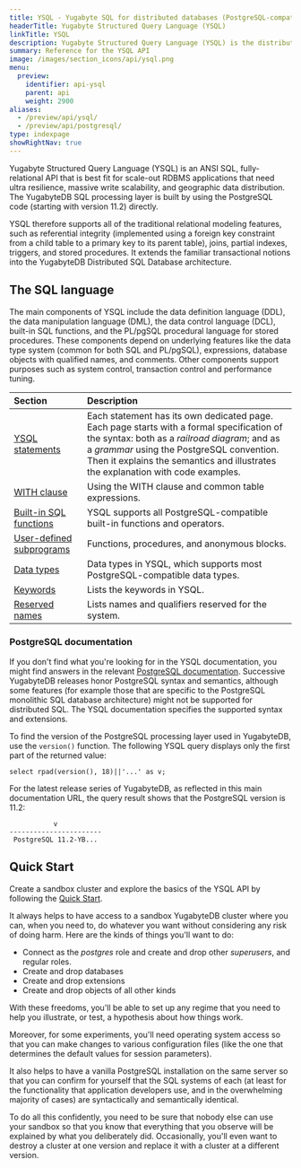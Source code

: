```yaml
---
title: YSQL - Yugabyte SQL for distributed databases (PostgreSQL-compatible)
headerTitle: Yugabyte Structured Query Language (YSQL)
linkTitle: YSQL
description: Yugabyte Structured Query Language (YSQL) is the distributed SQL API for PostgreSQL-compatible YugabyteDB.
summary: Reference for the YSQL API
image: /images/section_icons/api/ysql.png
menu:
  preview:
    identifier: api-ysql
    parent: api
    weight: 2900
aliases:
  - /preview/api/ysql/
  - /preview/api/postgresql/
type: indexpage
showRightNav: true
---
```


Yugabyte Structured Query Language (YSQL) is an ANSI SQL, fully-relational API that is best fit for scale-out RDBMS applications that need ultra resilience, massive write scalability, and geographic data distribution. The YugabyteDB SQL processing layer is built by using the PostgreSQL code (starting with version 11.2) directly.

YSQL therefore supports all of the traditional relational modeling features, such as referential integrity (implemented using a foreign key constraint from a child table to a primary key to its parent table), joins, partial indexes, triggers, and stored procedures. It extends the familiar transactional notions into the YugabyteDB Distributed SQL Database architecture.

## The SQL language

The main components of YSQL include the data definition language (DDL), the data manipulation language (DML), the data control language (DCL), built-in SQL functions, and the PL/pgSQL procedural language for stored procedures. These components depend on underlying features like the data type system (common for both SQL and PL/pgSQL), expressions, database objects with qualified names, and comments. Other components support purposes such as system control, transaction control and performance tuning.

| Section | Description |
| :--- | :--- |
| [YSQL statements](statements/) | Each statement has its own dedicated page. Each page starts with a formal specification of the syntax: both as a _railroad diagram_; and as a _grammar_ using the PostgreSQL convention. Then it explains the semantics and illustrates the explanation with code examples. |
| [WITH clause](with-clause/) | Using the WITH clause and common table expressions. |
| [Built-in SQL functions](exprs/) | YSQL supports all PostgreSQL-compatible built-in functions and operators. |
| [User-defined subprograms](user-defined-subprograms-and-anon-blocks/) | Functions, procedures, and anonymous blocks. |
| [Data types](datatypes/) | Data types in YSQL, which supports most PostgreSQL-compatible data types. |
| [Keywords](keywords) | Lists the keywords in YSQL. |
| [Reserved names](reserved_names) | Lists names and qualifiers reserved for the system. |

### PostgreSQL documentation

If you don't find what you're looking for in the YSQL documentation, you might find answers in the relevant [PostgreSQL documentation](https://www.postgresql.org/docs/11/index.html). Successive YugabyteDB releases honor PostgreSQL syntax and semantics, although some features (for example those that are specific to the PostgreSQL monolithic SQL database architecture) might not be supported for distributed SQL. The YSQL documentation specifies the supported syntax and extensions.

To find the version of the PostgreSQL processing layer used in YugabyteDB, use the `version()` function. The following YSQL query displays only the first part of the returned value:

```plpgsql
select rpad(version(), 18)||'...' as v;
```

For the latest release series of YugabyteDB, as reflected in this main documentation URL, the query result shows that the PostgreSQL version is 11.2:

```output
           v
-----------------------
 PostgreSQL 11.2-YB...
```

## Quick Start

Create a sandbox cluster and explore the basics of the YSQL API by following the [Quick Start](../../quick-start-yugabytedb-managed/).

It always helps to have access to a sandbox YugabyteDB cluster where you can, when you need to, do whatever you want without considering any risk of doing harm. Here are the kinds of things you'll want to do:

- Connect as the _postgres_ role and create and drop other _superusers_, and regular roles.
- Create and drop databases
- Create and drop extensions
- Create and drop objects of all other kinds

With these freedoms, you'll be able to set up any regime that you need to help you illustrate, or test, a hypothesis about how things work.

Moreover, for some experiments, you'll need operating system access so that you can make changes to various configuration files (like the one that determines the default values for session parameters).

It also helps to have a vanilla PostgreSQL installation on the same server so that you can confirm for yourself that the SQL systems of each (at least for the functionality that application developers use, and in the overwhelming majority of cases) are syntactically and semantically identical.

To do all this confidently, you need to be sure that nobody else can use your sandbox so that you know that everything that you observe will be explained by what you deliberately did. Occasionally, you'll even want to destroy a cluster at one version and replace it with a cluster at a different version.
